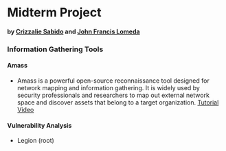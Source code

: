 # Midterm Project
**by [Crizzalie Sabido](https://www.instagram.com/crzzlymsc/) and [John Francis Lomeda](https://www.facebook.com/ahhlanahhhh/)**

### Information Gathering Tools
 #### Amass
* Amass is a powerful open-source reconnaissance tool designed for network mapping and information gathering. It is widely used by security professionals and researchers to map out external network space and discover assets that belong to a target organization.
  [Tutorial Video](https://www.youtube.com/watch?v=8PaVBe0cbIU)

#### Vulnerability Analysis
* Legion (root)
